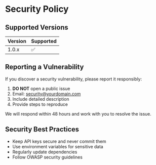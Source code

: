 # Security Policy

## Supported Versions

| Version | Supported          |
| ------- | ------------------ |
| 1.0.x   | :white_check_mark: |

## Reporting a Vulnerability

If you discover a security vulnerability, please report it responsibly:

1. **DO NOT** open a public issue
2. Email: security@yourdomain.com
3. Include detailed description
4. Provide steps to reproduce

We will respond within 48 hours and work with you to resolve the issue.

## Security Best Practices

- Keep API keys secure and never commit them
- Use environment variables for sensitive data
- Regularly update dependencies
- Follow OWASP security guidelines
